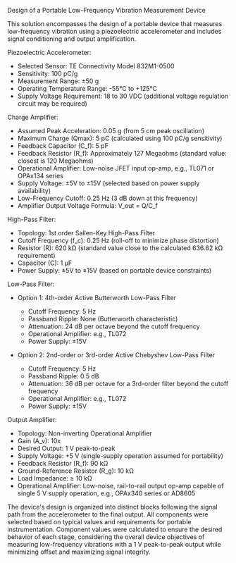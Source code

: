 Design of a Portable Low-Frequency Vibration Measurement Device

This solution encompasses the design of a portable device that measures low-frequency vibration using a piezoelectric accelerometer and includes signal conditioning and output amplification.

Piezoelectric Accelerometer:
- Selected Sensor: TE Connectivity Model 832M1-0500
- Sensitivity: 100 pC/g
- Measurement Range: ±50 g
- Operating Temperature Range: -55°C to +125°C
- Supply Voltage Requirement: 18 to 30 VDC (additional voltage regulation circuit may be required)

Charge Amplifier:
- Assumed Peak Acceleration: 0.05 g (from 5 cm peak oscillation)
- Maximum Charge (Qmax): 5 pC (calculated using 100 pC/g sensitivity)
- Feedback Capacitor (C_f): 5 pF
- Feedback Resistor (R_f): Approximately 127 Megaohms (standard value: closest is 120 Megaohms)
- Operational Amplifier: Low-noise JFET input op-amp, e.g., TL071 or OPAx134 series
- Supply Voltage: ±5V to ±15V (selected based on power supply availability)
- Low-Frequency Cutoff: 0.25 Hz (3 dB down at this frequency)
- Amplifier Output Voltage Formula: V_out = Q/C_f

High-Pass Filter:
- Topology: 1st order Sallen-Key High-Pass Filter
- Cutoff Frequency (f_c): 0.25 Hz (roll-off to minimize phase distortion)
- Resistor (R): 620 kΩ (standard value close to the calculated 636.62 kΩ requirement)
- Capacitor (C): 1 µF
- Power Supply: ±5V to ±15V (based on portable device constraints)

Low-Pass Filter:
- Option 1: 4th-order Active Butterworth Low-Pass Filter
  - Cutoff Frequency: 5 Hz
  - Passband Ripple: None (Butterworth characteristic)
  - Attenuation: 24 dB per octave beyond the cutoff frequency
  - Operational Amplifier: e.g., TL072
  - Power Supply: ±15V

- Option 2: 2nd-order or 3rd-order Active Chebyshev Low-Pass Filter
  - Cutoff Frequency: 5 Hz
  - Passband Ripple: 0.5 dB
  - Attenuation: 36 dB per octave for a 3rd-order filter beyond the cutoff frequency
  - Operational Amplifier: e.g., TL072
  - Power Supply: ±15V

Output Amplifier:
- Topology: Non-inverting Operational Amplifier
- Gain (A_v): 10x
- Desired Output: 1 V peak-to-peak
- Supply Voltage: +5 V (single-supply operation assumed for portability)
- Feedback Resistor (R_f): 90 kΩ
- Ground-Reference Resistor (R_g): 10 kΩ
- Load Impedance: ≥ 10 kΩ
- Operational Amplifier: Low-noise, rail-to-rail output op-amp capable of single 5 V supply operation, e.g., OPAx340 series or AD8605

The device's design is organized into distinct blocks following the signal path from the accelerometer to the final output. All components were selected based on typical values and requirements for portable instrumentation. Component values were calculated to ensure the desired behavior of each stage, considering the overall device objectives of measuring low-frequency vibrations with a 1 V peak-to-peak output while minimizing offset and maximizing signal integrity.